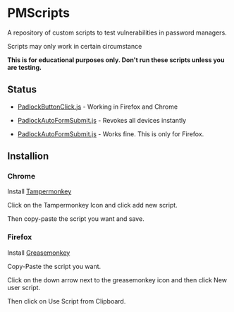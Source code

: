# PMScripts

A repository of custom scripts to test vulnerabilities in password managers.

Scripts may only work in certain circumstance

**This is for educational purposes only. Don't run these scripts unless you are testing.**

## Status

- [PadlockButtonClick.js](../master/PadlockButtonClick.js) - Working in Firefox and Chrome

- [PadlockAutoFormSubmit.js](../master/PadlockAutoFormSubmit.js) - Revokes all devices instantly

- [PadlockAutoFormSubmit.js](../master/PadlockAutoFormSubmit.js) - Works fine. This is only for Firefox.

## Installion

### Chrome

Install [Tampermonkey](https://chrome.google.com/webstore/detail/dhdgffkkebhmkfjojejmpbldmpobfkfo)

Click on the Tampermonkey Icon and click add new script.

Then copy-paste the script you want and save.

### Firefox

Install [Greasemonkey](https://addons.mozilla.org/firefox/downloads/latest/greasemonkey/addon-748-latest.xpi?src=dp-btn-primary)

Copy-Paste the script you want.

Click on the down arrow next to the greasemonkey icon and then click New 
user script.

Then click on Use Script from Clipboard.
